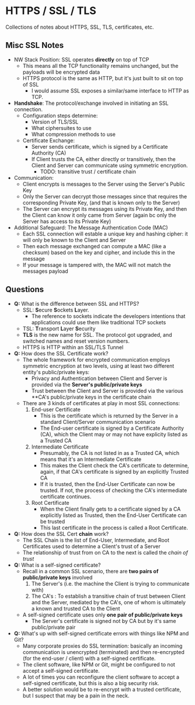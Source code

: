 HTTPS / SSL / TLS
================
Collections of notes about HTTPS, SSL, TLS, certificates, etc.

## Misc SSL Notes
- NW Stack Position: SSL operates **directly** on top of TCP
    - This means all the TCP functionality remains unchanged, but the payloads will be encrypted data
    - HTTPS protocol is the same as HTTP, but it's just built to sit on top of SSL
        - I would assume SSL exposes a similar/same interface to HTTP as TCP.
- **Handshake**: The protocol/exchange involved in initiating an SSL connection.
    - Configuration steps determine:
        - Version of TLS/SSL
        - What ciphersuites to use
        - What compression methods to use
    - Certificate Exchange:
        - Server sends certificate, which is signed by a Certificate Authority (CA)
        - If Client trusts the CA, either directly or transitively, then the Client and Server can communicate using symmetric encryption.
            - TODO: transitive trust / certificate chain
- Communication:
    - Client encrypts is messages to the Server using the Server's Public Key
    - Only the Server can decrypt those messages since that requires the corresponding Private Key, (and that is known only to the Server)
    - The Server can encrypt its messages using its Private Key, and then the Client can know it only came from Server (again bc only the Server has access to its Private Key)
- Additional Safeguard: The Message Authentication Code (MAC)
    - Each SSL connection will estable a unique key and hashing cipher: it will only be known to the Client and Server
    - Then each message exchanged can compute a MAC (like a checksum) based on the key and cipher, and include this in the message
    - If your message is tampered with, the MAC will not match the messages payload

## Questions
- **Q:** What is the difference between SSL and HTTPS?
    - SSL: **S**ecure **S**ockets **L**ayer.  
        - The reference to sockets indicate the developers intentions that applications could use them like traditional TCP sockets
    - TSL: **T**ransport **L**ayer **S**ecurity
    - **TLS** is the new name for SSL.  The protocol got upgraded, and switched names and reset version numbers.
    - HTTPS is HTTP within an SSL/TLS Tunnel
- **Q:** How does the SSL Certificate work?
    - The whole framework for encrypted communication employs symmetric encryption at two levels, using at least two different entity's public/private keys:
        - Privacy and Authentication between Client and Server is provided via the **Server's public/private keys**
        - Trust between the Client and Server is provided via the various **CA's public/private keys in the certificate chain 
    - There are 3 kinds of certificates at play in most SSL connections:
        1. End-user Certificate
            - This is the certificate which is returned by the Server in a standard Client/Server communication scenario
            - The End-user certificate is signed by a Certificate Authority (CA), which the Client may or may not have explicity listed as a Trusted CA
        2. Intermediate Certificate
            - Presumably, the CA is not listed in as a Trusted CA, which means that it's an Intermediate Certificate 
            - This makes the Client check the CA's certificate to determine, again, if that CA's certificate is signed by an explicitly Trusted CA
            - If it is trusted, then the End-User Certificate can now be trusted.  If not, the process of checking the CA's intermediate certificate continues.
        3. Root Certificate
            - When the Client finally gets to a certificate signed by a CA explicitly listed as Trusted, then the End-User Certificate can be trusted
            - This last certificate in the process is called a Root Certificate.
- **Q:** How does the SSL Cert **chain** work?
    - The SSL Chain is the list of End-User, Intermediate, and Root Certificates used to determine a Client's trust of a Server
    - The relationship of trust from on CA to the next is called the *chain of trust*
- **Q:** What is a self-signed certificate?
    - Recall in a common SSL scenario, there are **two pairs of public/private keys** involved
        1. The Server's (i.e. the machine the Client is trying to communicate with)
        2. The CA's : To establish a transitive chain of trust between Client and the Server, mediated by the CA's, one of whom is ultimately a known and trusted CA to the Client
    - A self-signed certificate uses only **one pair of public/private keys**
        - The Server's certificate is signed not by CA but by it's same public/private pair
- **Q:** What's up with self-signed certificate errors with things like NPM and Git?
    - Many corporate proxies do SSL termination: basically an incoming communication is unencrypted (terminated) and then re-encrypted (for the end-user / client) with a self-signed certificate.
    - The client software, like NPM or Git, might be configured to not accept a self-signed certificate.
    - A lot of times you can reconfigure the client software to accept a self-signed certificate, but this is also a big security risk.
    - A better solution would be to re-encrypt with a trusted certificate, but I suspect that may be a pain in the neck.
